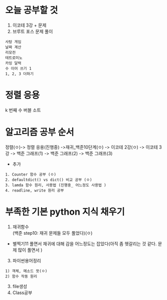 # 오늘 공부할 것

1. 이코테 3강 + 문제
2. 브루트 포스 문제 풀이
```
사탕 게임
날짜 계산
리모컨
테트로미노
카잉 달력
수 이어 쓰기 1
1, 2, 3 더하기

```


# 정렬 응용

k 번째 수
버블 소트

# 알고리즘 공부 순서
정렬(ㅇ)-> 정렬 응용(진행중) ->재귀_백준10단계(ㅇ) -> 이코테 2강(ㅇ) -> 이코테 3강 -> 백준 그래프(1) -> 백준 그래프(2) -> 백준 그래프(3)  

+ 추가
```  
1. Counter 함수 공부 (ㅇ) 
2. defaultdict() vs dict() 비교 공부 (ㅇ)
3. lamda 함수 원리, 사용법 (진행중_ 어느정도 사용법 )
4. readline, write 원리 공부 
```
# 부족한 기본 python 지식 채우기

1. 재귀함수  
  (백준 step10: 재귀 문제들 모두 풀었다)(ㅇ)   
  + 별찍기11 풀면서 재귀에 대해 감을 어느정도는 잡았다(아직 좀 헷갈리는 것 같다. 문제 많이 풀면서 )
3. 파이썬용어정리
```
1) 객체, 메소드 뜻(ㅇ)
2) 함수 작동 원리
```
3. file생성
4. Class공부

